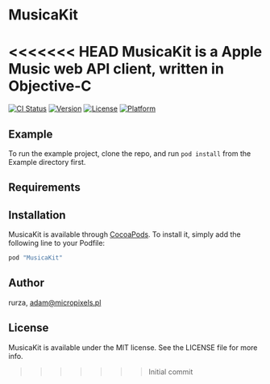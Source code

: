 # MusicaKit
<<<<<<< HEAD
MusicaKit is a Apple Music web API client, written in Objective-C
=======

[![CI Status](http://img.shields.io/travis/rurza/MusicaKit.svg?style=flat)](https://travis-ci.org/rurza/MusicaKit)
[![Version](https://img.shields.io/cocoapods/v/MusicaKit.svg?style=flat)](http://cocoapods.org/pods/MusicaKit)
[![License](https://img.shields.io/cocoapods/l/MusicaKit.svg?style=flat)](http://cocoapods.org/pods/MusicaKit)
[![Platform](https://img.shields.io/cocoapods/p/MusicaKit.svg?style=flat)](http://cocoapods.org/pods/MusicaKit)

## Example

To run the example project, clone the repo, and run `pod install` from the Example directory first.

## Requirements

## Installation

MusicaKit is available through [CocoaPods](http://cocoapods.org). To install
it, simply add the following line to your Podfile:

```ruby
pod "MusicaKit"
```

## Author

rurza, adam@micropixels.pl

## License

MusicaKit is available under the MIT license. See the LICENSE file for more info.
>>>>>>> Initial commit

